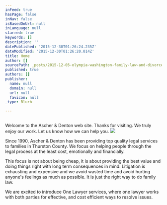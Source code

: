 ```yaml
---
inFeed: true
hasPage: false
inNav: false
isBasedOnUrl: null
inLanguage: null
starred: true
keywords: []
description: ''
datePublished: '2015-12-30T01:26:24.235Z'
dateModified: '2015-12-30T01:26:20.014Z'
title: Home
author: []
sourcePath: _posts/2015-12-05-olympia-washington-family-law-and-divorce-lawyers.md
published: true
authors: []
publisher:
  name: null
  domain: null
  url: null
  favicon: null
_type: Blurb

---
```

## 

Welcome to the Ascher & Denton web site. Thanks for visiting. We truly enjoy our work. Let us know how we can help you. ![](https://the-grid-user-content.s3-us-west-2.amazonaws.com/1d8df0ee-9579-4ec3-b210-0c909f3d3a52.jpg)

Since 1990, Ascher & Denton has been providing top quality legal services to families in Thurston County. We focus on helping people through the legal process at the least cost, emotionally and financially. 

This focus is not about being cheap, it is about providing the best value and doing things right with long term consequences in mind. Litigation is exhausting and expensive and we avoid wasted time and avoid hurting anyone's feelings as much as possible. It is just the right way to do family law.

We are excited to introduce One Lawyer services, where one lawyer works with both parties for effective, and cost efficient ways to resolve issues.